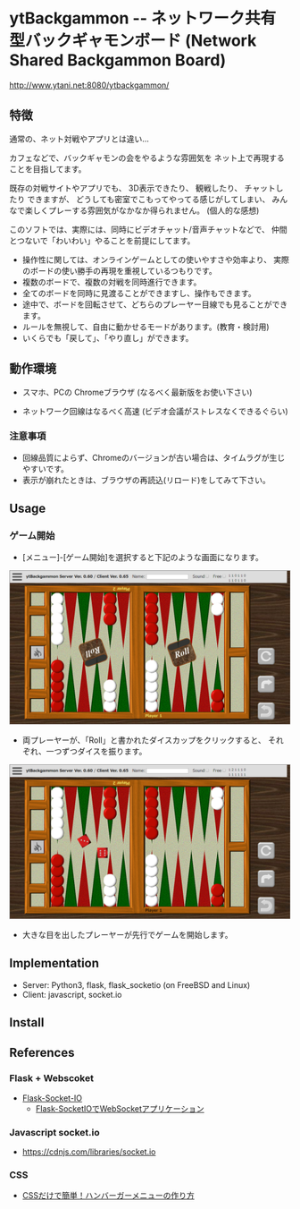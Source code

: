 # ytBackgammon -- ネットワーク共有型バックギャモンボード (Network Shared Backgammon Board)

http://www.ytani.net:8080/ytbackgammon/

## 特徴

通常の、ネット対戦やアプリとは違い...

カフェなどで、バックギャモンの会をやるような雰囲気を
ネット上で再現することを目指してます。

既存の対戦サイトやアプリでも、
3D表示できたり、
観戦したり、
チャットしたり
できますが、
どうしても密室でこもってやってる感じがしてしまい、
みんなで楽しくプレーする雰囲気がなかなか得られません。
(個人的な感想)

このソフトでは、実際には、同時にビデオチャット/音声チャットなどで、
仲間とつないで「わいわい」やることを前提にしてます。

* 操作性に関しては、オンラインゲームとしての使いやすさや効率より、
実際のボードの使い勝手の再現を重視しているつもりです。
* 複数のボードで、複数の対戦を同時進行できます。
* 全てのボードを同時に見渡ることができますし、操作もできます。
* 途中で、ボードを回転させて、どちらのプレーヤー目線でも見ることができます。
* ルールを無視して、自由に動かせるモードがあります。(教育・検討用)
* いくらでも「戻して」、「やり直し」ができます。


## 動作環境

* スマホ、PCの Chromeブラウザ
(なるべく最新版をお使い下さい)

* ネットワーク回線はなるべく高速
(ビデオ会議がストレスなくできるぐらい)

### 注意事項

* 回線品質によらず、Chromeのバージョンが古い場合は、タイムラグが生じやすいです。
* 表示が崩れたときは、ブラウザの再読込(リロード)をしてみて下さい。


## Usage

### ゲーム開始

* [メニュー]-[ゲーム開始]を選択すると下記のような画面になります。

![](docs/ytbackgammon1-1.png)

* 両プレーヤーが、「Roll」と書かれたダイスカップをクリックすると、
それぞれ、一つずつダイスを振ります。

![](docs/ytbackgammon1-3.png)

* 大きな目を出したプレーヤーが先行でゲームを開始します。

## Implementation

* Server: Python3, flask, flask_socketio (on FreeBSD and Linux)
* Client: javascript, socket.io


## Install


## References 

### Flask + Webscoket

* [Flask-Socket-IO](https://github.com/miguelgrinberg/Flask-SocketIO)
  - [Flask-SocketIOでWebSocketアプリケーション](https://qiita.com/nanakenashi/items/6497caf1c56c36f47be9)
  

### Javascript socket.io

* https://cdnjs.com/libraries/socket.io


### CSS

* [CSSだけで簡単！ハンバーガーメニューの作り方](https://saruwakakun.com/html-css/reference/nav-drawer)
